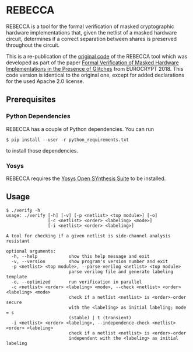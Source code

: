 # REBECCA

REBECCA is a tool for the formal verification of masked cryptographic hardware implementations that, given the netlist of a masked hardware circuit, determines if a correct separation between shares is preserved throughout the circuit.

This is a re-publication of the [original code](https://github.com/riusupov/rebecca) of the REBECCA tool which was developed as part of the paper [Formal Verification of Masked Hardware Implementations in the Presence of Glitches](https://eprint.iacr.org/2017/897.pdf) from EUROCRYPT 2018. This code version is identical to the original one, except for added declarations for the used Apache 2.0 license.

## Prerequisites

### Python Dependencies

REBECCA has a couple of Python dependencies. You can run
```console
$ pip install --user -r python_requirements.txt
```
to install those dependencies.

### Yosys

REBECCA requires the [Yosys Open SYnthesis Suite](https://github.com/YosysHQ/yosys) to be installed.

## Usage

```console
$ ./verify -h
usage: ./verify [-h] [-v] [-p <netlist> <top module>] [-o]
                [-c <netlist> <order> <labeling> <mode>]
                [-i <netlist> <order> <labeling>]

A tool for checking if a given netlist is side-channel analysis resistant

optional arguments:
  -h, --help            show this help message and exit
  -v, --version         show program's version number and exit
  -p <netlist> <top module>, --parse-verilog <netlist> <top module>
                        parse verilog file and generate labeling template
  -o, --optimized       run verification in parallel
  -c <netlist> <order> <labeling> <mode>, --check <netlist> <order> <labeling> <mode>
                        check if a netlist <netlist> is <order>-order secure
                        with the <labeling> as initial labeling; mode = s
                        (stable) | t (transient)
  -i <netlist> <order> <labeling>, --independence-check <netlist> <order> <labeling>
                        check if a netlist <netlist> is <order>-order
                        independent with the <labeling> as initial labeling
```
